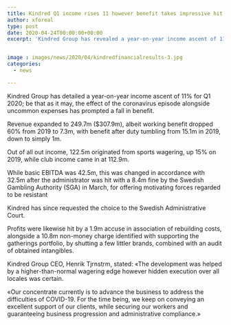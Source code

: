 ```yaml
---
title: Kindred Q1 income rises 11 however benefit takes impressive hit
author: xforeal 
type: post
date: 2020-04-24T00:00:00+00:00
excerpt: 'Kindred Group has revealed a year-on-year income ascent of 11&amp;percnt; for Q1 2020; be that as it may, the effect of the coronavirus episode alongside uncommon expenses has prompted a fall in profit '


image : images/news/2020/04/kindredfinancialresults-3.jpg
categories:
  - news

---
```

Kindred Group has detailed a year-on-year income ascent of 11&percnt; for Q1 2020; be that as it may, the effect of the coronavirus episode alongside uncommon expenses has prompted a fall in benefit. 

Revenue expanded to 249.7m ($307.9m), albeit working benefit dropped 60&percnt; from 2019 to 7.3m, with benefit after duty tumbling from 15.1m in 2019, down to simply 1m. 

Out of all out income, 122.5m originated from sports wagering, up 15&percnt; on 2019, while club income came in at 112.9m. 

While basic EBITDA was 42.5m, this was changed in accordance with 32.5m after the administrator was hit with a 8.4m fine by the Swedish Gambling Authority (SGA) in March, for offering motivating forces regarded to be resistant 

Kindred has since requested the choice to the Swedish Administrative Court. 

Profits were likewise hit by a 1.9m accuse in association of rebuilding costs, alongside a 10.8m non-money charge identified with supporting the gatherings portfolio, by shutting a few littler brands, combined with an audit of obtained intangibles. 

Kindred Group CEO, Henrik Tjrnstrm, stated: &#171;The development was helped by a higher-than-normal wagering edge however hidden execution over all locales was certain. 

&#171;Our concentrate currently is to advance the business to address the difficulties of COVID-19. For the time being, we keep on conveying an excellent support of our clients, while securing our workers and guaranteeing business progression and administrative compliance.&#187;